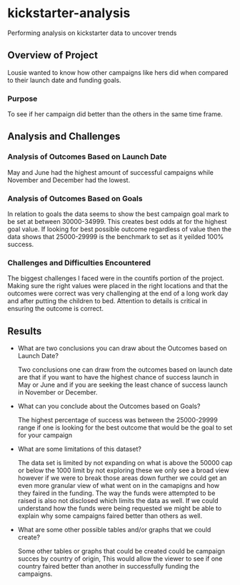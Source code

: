 # kickstarter-analysis
Performing analysis on kickstarter data to uncover trends
## Overview of Project
 
  Lousie wanted to know how other campaigns like hers did when compared to their launch date and funding goals. 

### Purpose
  
   To see if her campaign did better than the others in the same time frame. 

## Analysis and Challenges

### Analysis of Outcomes Based on Launch Date

  May and June had the highest amount of successful campaigns while November and December had the lowest.  

### Analysis of Outcomes Based on Goals
  
   In relation to goals the data seems to show the best campaign goal mark to be set at between 30000-34999. This creates best odds at for the highest goal value.
   If looking for best possible outcome regardless of value then the data shows that 25000-29999 is the benchmark to set as it yeilded 100% success. 

### Challenges and Difficulties Encountered
   
  The biggest challenges I faced were in the countifs portion of the project. Making sure the right values were placed in the right locations and that the outcomes were correct
  was very challenging at the end of a long work day and after putting the children to bed. Attention to details is critical in ensuring the outcome is correct.  

## Results

- What are two conclusions you can draw about the Outcomes based on Launch Date?

  Two conclusions one can draw from the outcomes based on launch date are that if you want to have the highest chance of success launch in May or June and if you are seeking the least chance 
  of success launch in November or December. 

- What can you conclude about the Outcomes based on Goals?
  
  The highest percentage of success was between the 25000-29999 range if one is looking for the best outcome that would be the goal to set for your campaign

- What are some limitations of this dataset?

   The data set is limited by not expanding on what is above the 50000 cap or below the 1000 limit by not exploring these we only see a broad view however if we were to break those areas down further
   we could get an even more granular view of what went on in the camapigns and how they faired in the funding. The way the funds were attempted to be raised is also not disclosed which limits the data 
   as well. If we could understand how the funds were being requested we might be able to explain why some campaigns faired better than others as well. 
 

- What are some other possible tables and/or graphs that we could create?

    Some other tables or graphs that could be created could be campaign succes by country of origin, This would allow the viewer to see if one country faired better than another
    in successfully funding the campaigns. 
